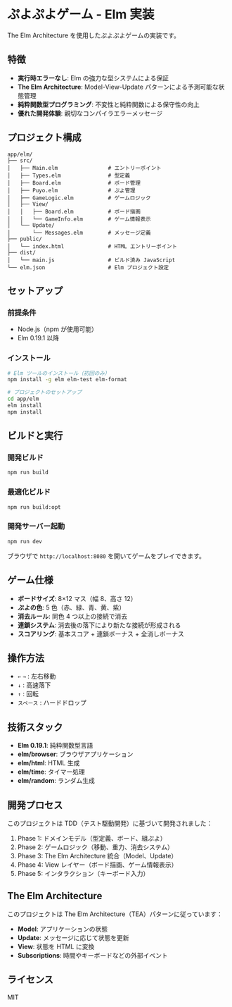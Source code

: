 # ぷよぷよゲーム - Elm 実装

The Elm Architecture を使用したぷよぷよゲームの実装です。

## 特徴

- **実行時エラーなし**: Elm の強力な型システムによる保証
- **The Elm Architecture**: Model-View-Update パターンによる予測可能な状態管理
- **純粋関数型プログラミング**: 不変性と純粋関数による保守性の向上
- **優れた開発体験**: 親切なコンパイラエラーメッセージ

## プロジェクト構成

```
app/elm/
├── src/
│   ├── Main.elm                # エントリーポイント
│   ├── Types.elm               # 型定義
│   ├── Board.elm               # ボード管理
│   ├── Puyo.elm                # ぷよ管理
│   ├── GameLogic.elm           # ゲームロジック
│   ├── View/
│   │   ├── Board.elm           # ボード描画
│   │   └── GameInfo.elm        # ゲーム情報表示
│   └── Update/
│       └── Messages.elm        # メッセージ定義
├── public/
│   └── index.html              # HTML エントリーポイント
├── dist/
│   └── main.js                 # ビルド済み JavaScript
└── elm.json                    # Elm プロジェクト設定
```

## セットアップ

### 前提条件

- Node.js（npm が使用可能）
- Elm 0.19.1 以降

### インストール

```bash
# Elm ツールのインストール（初回のみ）
npm install -g elm elm-test elm-format

# プロジェクトのセットアップ
cd app/elm
elm install
npm install
```

## ビルドと実行

### 開発ビルド

```bash
npm run build
```

### 最適化ビルド

```bash
npm run build:opt
```

### 開発サーバー起動

```bash
npm run dev
```

ブラウザで `http://localhost:8080` を開いてゲームをプレイできます。

## ゲーム仕様

- **ボードサイズ**: 8×12 マス（幅 8、高さ 12）
- **ぷよの色**: 5 色（赤、緑、青、黄、紫）
- **消去ルール**: 同色 4 つ以上の接続で消去
- **連鎖システム**: 消去後の落下により新たな接続が形成される
- **スコアリング**: 基本スコア + 連鎖ボーナス + 全消しボーナス

## 操作方法

- `←` `→` : 左右移動
- `↓` : 高速落下
- `↑` : 回転
- `スペース` : ハードドロップ

## 技術スタック

- **Elm 0.19.1**: 純粋関数型言語
- **elm/browser**: ブラウザアプリケーション
- **elm/html**: HTML 生成
- **elm/time**: タイマー処理
- **elm/random**: ランダム生成

## 開発プロセス

このプロジェクトは TDD（テスト駆動開発）に基づいて開発されました：

1. Phase 1: ドメインモデル（型定義、ボード、組ぷよ）
2. Phase 2: ゲームロジック（移動、重力、消去システム）
3. Phase 3: The Elm Architecture 統合（Model、Update）
4. Phase 4: View レイヤー（ボード描画、ゲーム情報表示）
5. Phase 5: インタラクション（キーボード入力）

## The Elm Architecture

このプロジェクトは The Elm Architecture（TEA）パターンに従っています：

- **Model**: アプリケーションの状態
- **Update**: メッセージに応じて状態を更新
- **View**: 状態を HTML に変換
- **Subscriptions**: 時間やキーボードなどの外部イベント

## ライセンス

MIT
